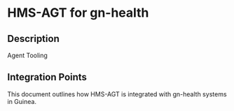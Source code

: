 # HMS-AGT for gn-health

## Description

Agent Tooling

## Integration Points

This document outlines how HMS-AGT is integrated with gn-health systems in Guinea.
